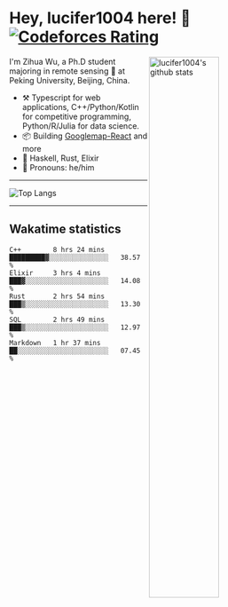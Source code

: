 # Hey, lucifer1004 here! :wave: [![Codeforces Rating](https://cfrating.ihcr.top/?user=lucifer1004&style=flat-square)](https://codeforces.com/profile/lucifer1004)

<img width="50%" align="right" alt="lucifer1004's github stats" src="https://github-readme-stats.vercel.app/api?username=lucifer1004&show_icons=true">

I'm Zihua Wu, a Ph.D student majoring in remote sensing :satellite: at Peking University, Beijing, China.

- :hammer_and_pick: Typescript for web applications, C++/Python/Kotlin for competitive programming, Python/R/Julia for data science.
- :package: Building [Googlemap-React](https://github.com/googlemap-react/googlemap-react) and more
- :seedling: Haskell, Rust, Elixir
- :man: Pronouns: he/him

---

![Top Langs](https://github-readme-stats.vercel.app/api/top-langs/?username=lucifer1004&layout=compact)

---

## Wakatime statistics

<!--START_SECTION:waka-->
```text
C++        8 hrs 24 mins   █████████▓░░░░░░░░░░░░░░░   38.57 % 
Elixir     3 hrs 4 mins    ███▓░░░░░░░░░░░░░░░░░░░░░   14.08 % 
Rust       2 hrs 54 mins   ███▒░░░░░░░░░░░░░░░░░░░░░   13.30 % 
SQL        2 hrs 49 mins   ███▒░░░░░░░░░░░░░░░░░░░░░   12.97 % 
Markdown   1 hr 37 mins    ██░░░░░░░░░░░░░░░░░░░░░░░   07.45 % 
```
<!--END_SECTION:waka-->
